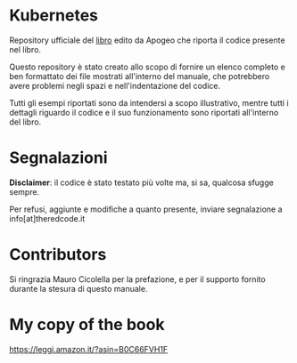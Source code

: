 # Kubernetes

Repository ufficiale del [libro](https://amzn.to/3AMpQj2) edito da Apogeo che riporta il codice presente nel libro.

Questo repository è stato creato allo scopo di fornire un elenco completo e ben formattato dei file mostrati 
all'interno del manuale, che potrebbero avere problemi negli spazi e nell'indentazione del codice.

Tutti gli esempi riportati sono da intendersi a scopo illustrativo, mentre tutti i dettagli riguardo il codice e il suo 
funzionamento sono riportati all'interno del libro.

# Segnalazioni

**Disclaimer**: il codice è stato testato più volte ma, si sa, qualcosa sfugge sempre.

Per refusi, aggiunte e modifiche a quanto presente, inviare segnalazione a info[at]theredcode.it

# Contributors

Si ringrazia Mauro Cicolella per la prefazione, e per il supporto fornito durante la stesura di questo manuale.


# My copy of the book
https://leggi.amazon.it/?asin=B0C66FVH1F
